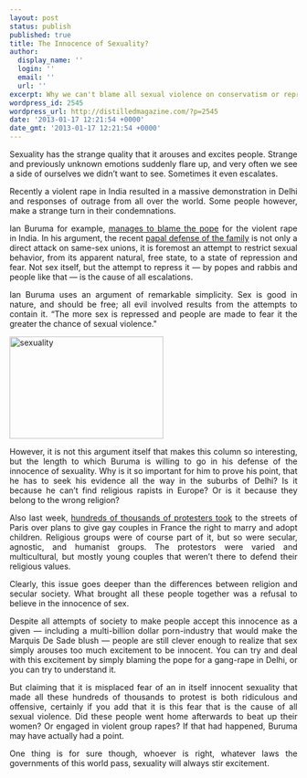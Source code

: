 ```yaml
---
layout: post
status: publish
published: true
title: The Innocence of Sexuality?
author:
  display_name: ''
  login: ''
  email: ''
  url: ''
excerpt: Why we can't blame all sexual violence on conservatism or repressed religions.
wordpress_id: 2545
wordpress_url: http://distilledmagazine.com/?p=2545
date: '2013-01-17 12:21:54 +0000'
date_gmt: '2013-01-17 12:21:54 +0000'
---
```

<p style="text-align: justify;">Sexuality has the strange quality that it arouses and excites people. Strange and previously unknown emotions suddenly flare up, and very often we see a side of ourselves we didn’t want to see. Sometimes it even escalates.</p>
<p style="text-align: justify;">Recently a violent rape in India resulted in a massive demonstration in Delhi and responses of outrage from all over the world. Some people however, make a strange turn in their condemnations.</p>
<p style="text-align: justify;">Ian Buruma for example, <a href="http://www.project-syndicate.org/commentary/pope-benedict-xvi-s-misguided-view-of-sexual-dangers-by-ian-buruma" target="_blank">manages to blame the pope</a> for the violent rape in India. In his argument, the recent <a href="http://distilledmagazine.com/wp-content/uploads/2013/01/hf_ben-xvi_spe_20121221_auguri-curia_en.html" " target="_blank">papal defense of the family</a> is not only a direct attack on same-sex unions, it is foremost an attempt to restrict sexual behavior, from its apparent natural, free state, to a state of repression and fear. Not sex itself, but the attempt to repress it — by popes and rabbis and people like that — is the cause of all escalations.</p>
<p style="text-align: justify;">Ian Buruma uses an argument of remarkable simplicity. Sex is good in nature, and should be free; all evil involved results from the attempts to contain it. “The more sex is repressed and people are made to fear it the greater the chance of sexual violence."</p>
<p style="text-align: justify;"><!--column--></p>
<p style="text-align: justify;"><a href="http://distilledmagazine.com/the-innocense-of-sexuality/sexuality/" rel="attachment wp-att-2547"><img class="aligncenter  wp-image-2547" alt="sexuality" src="http://distilledmagazine.com/wp-content/uploads/2013/01/sexuality.jpg" width="269" height="179" /></a></p>
<p style="text-align: justify;">However, it is not this argument itself that makes this column so interesting, but the length to which Buruma is willing to go in his defense of the innocence of sexuality. Why is it so important for him to prove his point, that he has to seek his evidence all the way in the suburbs of Delhi? Is it because he can’t find religious rapists in Europe? Or is it because they belong to the wrong religion?</p>
<p style="text-align: justify;">Also last week, <a href="http://distilledmagazine.com/wp-content/uploads/2013/01/world-europe-21004322" target="_blank">hundreds of thousands of protesters took</a> to the streets of Paris over plans to give gay couples in France the right to marry and adopt children. Religious groups were of course part of it, but so were secular, agnostic, and humanist groups. The protestors were varied and multicultural, but mostly young couples that weren’t there to defend their religious values.</p>
<p style="text-align: justify;"><!--column--></p>
<p style="text-align: justify;">Clearly, this issue goes deeper than the differences between religion and secular society. What brought all these people together was a refusal to believe in the innocence of sex.</p>
<p style="text-align: justify;">Despite all attempts of society to make people accept this innocence as a given — including a multi-billion dollar porn-industry that would make the Marquis De Sade blush — people are still clever enough to realize that sex simply arouses too much excitement to be innocent. You can try and deal with this excitement by simply blaming the pope for a gang-rape in Delhi, or you can try to understand it.</p>
<p style="text-align: justify;">But claiming that it is misplaced fear of an in itself innocent sexuality that made all these hundreds of thousands to protest is both ridiculous and offensive, certainly if you add that it is this fear that is the cause of all sexual violence. Did these people went home afterwards to beat up their women? Or engaged in violent group rapes? If that had happened, Buruma may have actually had a point.</p>
<p style="text-align: justify;">One thing is for sure though, whoever is right, whatever laws the governments of this world pass, sexuality will always stir excitement.</p>
<p style="text-align: justify;"><!--column--></p>
